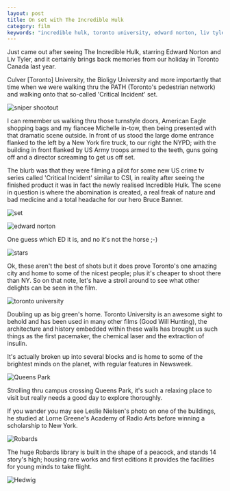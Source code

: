 ```yaml
---
layout: post
title: On set with The Incredible Hulk
category: film
keywords: "incredible hulk, toronto university, edward norton, liv tyler, movie set, toronto canada"
---
```


Just came out after seeing The Incredible Hulk, starring Edward Norton and Liv Tyler, and it certainly brings back memories from our holiday in Toronto Canada last year.  

Culver [Toronto] University, the Bioligy University and more importantly that time when we were walking thru the PATH (Toronto's pedestrian network) and walking onto that so-called 'Critical Incident' set.

![sniper shootout](http://farm4.static.flickr.com/3074/2591571744_03f2e8914e.jpg)

I can remember us walking thru those turnstyle doors, American Eagle shopping bags and my fiancee Michelle in-tow, then being presented with that dramatic scene outside.  In front of us stood the large dome entrance flanked to the left by a New York fire truck, to our right the NYPD; with the building in front flanked by US Army troops armed to the teeth, guns going off and a director screaming to get us off set.  

The blurb was that they were filming a pilot for some new US crime tv series called 'Critical Incident' similar to CSI, in reality after seeing the finished product it was in fact the newly realised Incredible Hulk.  The scene in question is where the abomination is created, a real freak of nature and bad medicine and a total headache for our hero Bruce Banner.

![set](http://farm2.static.flickr.com/1122/834949084_b6dbd6e6c2.jpg)

![edward norton](http://farm2.static.flickr.com/1039/834938960_1fcb5303d1.jpg)

One guess which ED it is, and no it's not the horse ;-)

![stars](http://farm2.static.flickr.com/1067/834088277_ed81afe69c.jpg)

Ok, these aren't the best of shots but it does prove Toronto's one amazing city and home to some of the nicest people; plus it's cheaper to shoot there than NY.  So on that note, let's have a stroll around to see what other delights can be seen in the film.

![toronto university](http://farm2.static.flickr.com/1439/1316394938_13d0433d8a.jpg)

Doubling up as big green's home.  Toronto University is an awesome sight to behold and has been used in many other films (Good Will Hunting), the architecture and history embedded within these walls has brought us such things as the first pacemaker, the chemical laser and the extraction of insulin.  

It's actually broken up into several blocks and is home to some of the brightest minds on the planet, with regular features in Newsweek.

![Queens Park](http://farm2.static.flickr.com/1352/1316423130_0bb6b8ee24.jpg)

Strolling thru campus crossing Queens Park, it's such a relaxing place to visit but really needs a good day to explore thoroughly.  

If you wander you may see Leslie Nielsen's photo on one of the buildings, he studied at Lorne Greene's Academy of Radio Arts before winning a scholarship to New York.

![Robards](http://farm2.static.flickr.com/1089/1315344745_68c16f16c2.jpg)

The huge Robards library is built in the shape of a peacock, and stands 14 story's high; housing rare works and first editions it provides the facilities for young minds to take flight.

![Hedwig](http://farm2.static.flickr.com/1044/1243513810_7c64315885.jpg)
